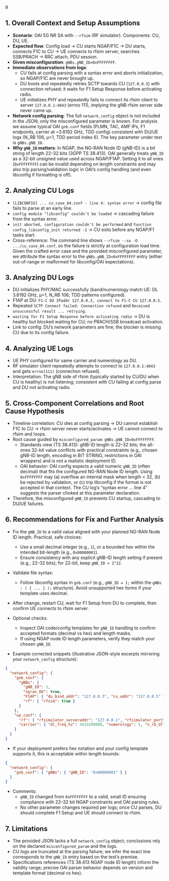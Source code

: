 9

## 1. Overall Context and Setup Assumptions
- **Scenario**: OAI 5G NR SA with `--rfsim` (RF simulator). Components: CU, DU, UE.
- **Expected flow**: Config load → CU starts NGAP/F1C → DU starts, connects F1C to CU → UE connects to rfsim server, searches SSB/PRACH → RRC attach, PDU session.
- **Given misconfiguration**: `gNBs.gNB_ID=0xFFFFFFFF`.
- **Immediate observations from logs**:
  - CU fails at config parsing with a syntax error and aborts initialization, so NGAP/F1C are never brought up.
  - DU boots and repeatedly retries SCTP towards CU (`127.0.0.5`) with connection refused; it waits for F1 Setup Response before activating radio.
  - UE initializes PHY and repeatedly fails to connect its rfsim client to server `127.0.0.1:4043` (errno 111), implying the gNB rfsim server side never came up.
- **Network config parsing**: The full `network_config` object is not included in the JSON; only the misconfigured parameter is known. For analysis we assume typical OAI `gnb.conf` fields (PLMN, TAC, AMF IPs, F1 endpoints, carrier at ~3.6192 GHz, TDD config) consistent with DU/UE logs (N_RB 106, µ=1, TDD period index 6). The key parameter under test is `gNBs.gNB_ID`.
- **Why `gNB_ID` matters**: In NGAP, the NG-RAN Node ID (gNB-ID) is a bit string of length 22–32 bits (3GPP TS 38.413). OAI generally treats `gNB_ID` as a 32-bit unsigned value used across NGAP/F1AP. Setting it to all ones (`0xFFFFFFFF`) can be invalid depending on length constraints and may also trip parsing/validation logic in OAI’s config handling (and even libconfig if formatting is off).

## 2. Analyzing CU Logs
- `[LIBCONFIG] ... cu_case_84.conf - line 4: syntax error` → config file fails to parse at an early line.
- `config module "libconfig" couldn't be loaded` → cascading failure from the syntax error.
- `init aborted, configuration couldn't be performed` and `function config_libconfig_init returned -1` → CU exits before any NGAP/F1 tasks start.
- Cross-reference: The command line shows `--rfsim --sa -O .../cu_case_84.conf`, so the failure is strictly at configuration load time. Given the crafted error case and the provided misconfigured parameter, we attribute the syntax error to the `gNBs.gNB_ID=0xFFFFFFFF` entry (either out-of-range or malformed for libconfig/OAI expectations).

## 3. Analyzing DU Logs
- DU initializes PHY/MAC successfully (band/numerology match UE: DL 3.6192 GHz, µ=1, N_RB 106; TDD patterns configured).
- F1AP at DU: `F1-C DU IPaddr 127.0.0.3, connect to F1-C CU 127.0.0.5`.
- Repeated `SCTP Connect failed: Connection refused` and `Received unsuccessful result ... retrying`.
- `waiting for F1 Setup Response before activating radio` → DU is healthy but blocked waiting for CU; no PRACH/SSB broadcast activation.
- Link to config: DU’s network parameters are fine; the blocker is missing CU due to its config failure.

## 4. Analyzing UE Logs
- UE PHY configured for same carrier and numerology as DU.
- RF simulator client repeatedly attempts to connect to `127.0.0.1:4043` and gets `errno(111)` (connection refused).
- Interpretation: The gNB side of rfsim (typically started by CU/DU when CU is healthy) is not listening; consistent with CU failing at config parse and DU not activating radio.

## 5. Cross-Component Correlations and Root Cause Hypothesis
- Timeline correlation: CU dies at config parsing → DU cannot establish F1C to CU → rfsim server never starts/activates → UE cannot connect to rfsim and loops.
- Root cause guided by `misconfigured_param`: `gNBs.gNB_ID=0xFFFFFFFF`.
  - Standards view (TS 38.413): gNB-ID length is 22–32 bits; the all-ones 32-bit value conflicts with practical constraints (e.g., chosen gNB-ID length, encoding in BIT STRING, restrictions in OAI wrappers) and is not a realistic deployment ID.
  - OAI behavior: OAI config expects a valid numeric `gNB_ID` (often decimal) that fits the configured NG-RAN Node ID length. Using `0xFFFFFFFF` may (a) overflow an internal mask when length < 32, (b) be rejected by validation, or (c) trip libconfig if the format is not accepted in that context. The CU log’s “syntax error ... line 4” suggests the parser choked at this parameter declaration.
- Therefore, the misconfigured `gNB_ID` prevents CU startup, cascading to DU/UE failures.

## 6. Recommendations for Fix and Further Analysis
- Fix the `gNB_ID` to a valid value aligned with your planned NG-RAN Node ID length. Practical, safe choices:
  - Use a small decimal integer (e.g., `1`), or a bounded hex within the intended bit-length (e.g., `0x00000001`).
  - Ensure consistency with any explicit gNB-ID length setting if present (e.g., 22–32 bits); for 22-bit, keep `gNB_ID < 2^22`.
- Validate file syntax:
  - Follow libconfig syntax in `gnb.conf` (e.g., `gNB_ID = 1;` within the `gNBs : ( { ... } );` structure). Avoid unsupported hex forms if your template uses decimal.
- After change, restart CU, wait for F1 Setup from DU to complete, then confirm UE connects to rfsim server.
- Optional checks:
  - Inspect OAI code/config templates for `gNB_ID` handling to confirm accepted formats (decimal vs hex) and length masks.
  - If using NGAP node ID length parameters, verify they match your chosen `gNB_ID`.

- Example corrected snippets (illustrative JSON-style excerpts mirroring your `network_config` structure):
```json
{
  "network_config": {
    "gnb_conf": {
      "gNBs": {
        "gNB_ID": 1,
        "ngran_DU": true,
        "F1AP": { "du_bind_addr": "127.0.0.3", "cu_addr": "127.0.0.5" },
        "rf": { "rfsim": true }
      }
    },
    "ue_conf": {
      "rf": { "rfsimulator_serveraddr": "127.0.0.1", "rfsimulator_port": 4043 },
      "carrier": { "dl_freq_hz": 3619200000, "numerology": 1, "n_rb_dl": 106 }
    }
  }
}
```
- If your deployment prefers hex notation and your config template supports it, this is acceptable within length bounds:
```json
{
  "network_config": {
    "gnb_conf": { "gNBs": { "gNB_ID": "0x00000001" } }
  }
}
```
- Comments:
  - `gNB_ID` changed from `0xFFFFFFFF` to a valid, small ID ensuring compliance with 22–32 bit NGAP constraints and OAI parsing rules.
  - No other parameter changes required per logs; once CU parses, DU should complete F1 Setup and UE should connect to rfsim.

## 7. Limitations
- The provided JSON lacks a full `network_config` object; conclusions rely on the declared `misconfigured_param` and the logs.
- CU logs are truncated at the parsing failure; we infer the exact line corresponds to the `gNB_ID` entry based on the test’s premise.
- Specifications references (TS 38.413 NGAP node ID length) inform the validity range; precise OAI parser behavior depends on version and template format (decimal vs hex).